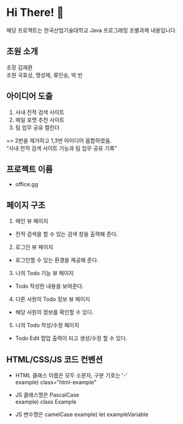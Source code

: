# Hi There! :wave:

해당 프로젝트는 한국산업기술대학교 Java 프로그래밍 조별과제 내용입니다.

## 조원 소개
조장 김재환  
조원 국효상, 맹성제, 류인승, 박 빈

## 아이디어 도출
1. 사내 전적 검색 사이트 
2. 메일 포맷 추천 사이트  
3. 팀 업무 공유 캘린더  

=> 2번을 제거하고 1,3번 아이디어 윱합하였음.  
“사내 전적 검색 사이트 기능과 팀 업무 공유 기록”  

## 프로젝트 이름  
- office.gg  

## 페이지 구조  
1. 메인 뷰 페이지  
  - 전적 검색을 할 수 있는 검색 창을 출력해 준다.  
2. 로그인 뷰 페이지  
  - 로그인할 수 있는 환경을 제공해 준다.  
3. 나의 Todo 기능 뷰 페이지  
  - Todo 작성한 내용을 보여준다.  
4. 다른 사원의 Todo 정보 뷰 페이지  
  - 해당 사원의 정보를 확인할 수 있다.  
5. 나의 Todo 작성/수정 페이지  
  - Todo Edit 팝업 출력이 되고 생성/수정 할 수 있다.

## HTML/CSS/JS 코드 컨벤션
- HTML 클래스 이름은 모두 소문자, 구분 기호는 '-'  
example) class="html-example"  
  
- JS 클래스명은 PascalCase  
example) class Example

- JS 변수명은 camelCase
example) let exampleVariable